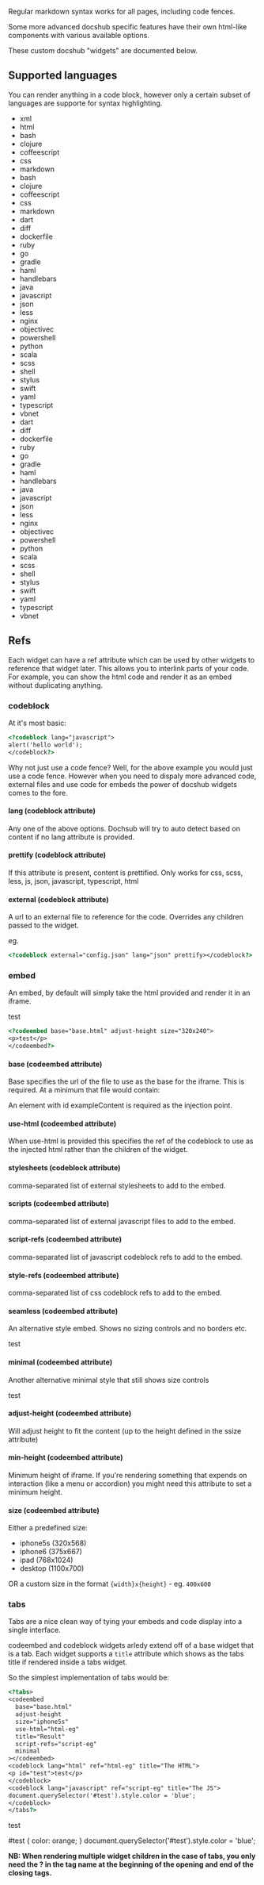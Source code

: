 Regular markdown syntax works for all pages, including code fences.

Some more advanced docshub specific features have their own html-like components with various available options.

These custom docshub "widgets" are documented below.

## Supported languages

You can render anything in a code block, however only a certain subset of languages are supporte for syntax highlighting.

- xml
- html
- bash
- clojure
- coffeescript
- css
- markdown
- bash
- clojure
- coffeescript
- css
- markdown
- dart
- diff
- dockerfile
- ruby
- go
- gradle
- haml
- handlebars
- java
- javascript
- json
- less
- nginx
- objectivec
- powershell
- python
- scala
- scss
- shell
- stylus
- swift
- yaml
- typescript
- vbnet
- dart
- diff
- dockerfile
- ruby
- go
- gradle
- haml
- handlebars
- java
- javascript
- json
- less
- nginx
- objectivec
- powershell
- python
- scala
- scss
- shell
- stylus
- swift
- yaml
- typescript
- vbnet

## Refs

Each widget can have a ref attribute which can be used by other widgets to reference that widget later. This allows you to interlink parts of your code. For example, you can show the html code and render it as an embed without duplicating anything.

### codeblock

At it's most basic:
``` html
<?codeblock lang="javascript">
alert('hello world');
</codeblock?>
```

Why not just use a code fence? Well, for the above example you would just use a code fence. However when you need to dispaly more advanced code, external files and use code for embeds the power of docshub widgets comes to the fore.

#### lang (codeblock attribute)

Any one of the above options. Dochsub will try to auto detect based on content if no lang attribute is provided.

#### prettify (codeblock attribute)

If this attribute is present, content is prettified. Only works for css, scss, less, js, json, javascript, typescript, html

#### external (codeblock attribute)

A url to an external file to reference for the code. Overrides any children passed to the widget.

eg.

``` html
<?codeblock external="config.json" lang="json" prettify></codeblock?>
```

### embed

An embed, by default will simply take the html provided and render it in an iframe.

<?codeembed base="base.html" adjust-height size="320x240">
<p>test</p>
</codeembed?>

``` html
<?codeembed base="base.html" adjust-height size="320x240">
<p>test</p>
</codeembed?>
```

#### base (codeembed attribute)
Base specifies the url of the file to use as the base for the iframe. This is required. At a minimum that file would contain:

<?codeblock external="base.html" lang="html" prettify></codeblock?>

An element with id exampleContent is required as the injection point.

#### use-html (codeembed attribute)
When use-html is provided this specifies the ref of the codeblock to use as the injected html rather than the children of the widget.

#### stylesheets (codeblock attribute)
comma-separated list of external stylesheets to add to the embed.

#### scripts (codeembed attribute)
comma-separated list of external javascript files to add to the embed.

#### script-refs (codeembed attribute)
comma-separated list of javascript codeblock refs to add to the embed.

#### style-refs (codeembed attribute)
comma-separated list of css codeblock refs to add to the embed.

#### seamless (codeembed attribute)
An alternative style embed. Shows no sizing controls and no borders etc.

<?codeembed seamless base="base.html" adjust-height size="320x240">
<p>test</p>
</codeembed?>

#### minimal (codeembed attribute)
Another alternative minimal style that still shows size controls

<?codeembed minimal base="base.html" adjust-height size="320x240">
<p>test</p>
</codeembed?>


#### adjust-height (codeembed attribute)
Will adjust height to fit the content (up to the height defined in the ssize attribute)

#### min-height (codeembed attribute)
Minimum height of iframe. If you're rendering something that expends on interaction (like a menu or accordion) you might need this attribute to set a minimum height.

#### size (codeembed attribute)
Either a predefined size:

- iphone5s (320x568)
- iphone6 (375x667)
- ipad (768x1024)
- desktop (1100x700)

OR a custom size in the format `{width}x{height}` - eg. `400x600`

### tabs
Tabs are a nice clean way of tying your embeds and code display into a single interface.

codeembed and codeblock widgets arledy extend off of a base widget that is a tab. Each widget supports a `title` attribute which shows as the tabs title if rendered inside a tabs widget.

So the simplest implementation of tabs would be:

``` html
<?tabs>
<codeembed
  base="base.html"
  adjust-height
  size="iphone5s"
  use-html="html-eg"
  title="Result"
  script-refs="script-eg"
  minimal
></codeembed>
<codeblock lang="html" ref="html-eg" title="The HTML">
<p id="test">test</p>
</codeblock>
<codeblock lang="javascript" ref="script-eg" title="The JS">
document.querySelector('#test').style.color = 'blue';
</codeblock>
</tabs?>
```

<?tabs>
<codeembed
  base="base.html"
  adjust-height
  size="iphone5s"
  use-html="html-eg"
  title="Result"
  script-refs="script-eg"
  style-refs="style-eg"
  minimal
></codeembed>
<codeblock lang="html" ref="html-eg" title="The HTML">
<p id="test">test</p>
</codeblock>
<codeblock lang="css" ref="style-eg" title="The CSS">
#test {
  color: orange;
}
</codeblock>
<codeblock lang="javascript" ref="script-eg" title="The JS">
document.querySelector('#test').style.color = 'blue';
</codeblock>
</tabs?>

__NB: When rendering multiple widget children in the case of tabs, you only need the ? in the tag name at the beginning of the opening and end of the closing tags.__
